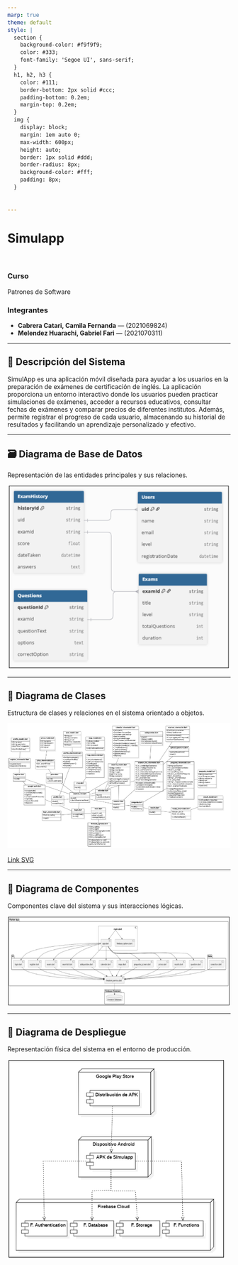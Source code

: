```yaml
---
marp: true
theme: default
style: |
  section {
    background-color: #f9f9f9;
    color: #333;
    font-family: 'Segoe UI', sans-serif;
  }
  h1, h2, h3 {
    color: #111;
    border-bottom: 2px solid #ccc;
    padding-bottom: 0.2em;
    margin-top: 0.2em;
  }
  img {
    display: block;
    margin: 1em auto 0;
    max-width: 600px;
    height: auto;
    border: 1px solid #ddd;
    border-radius: 8px;
    background-color: #fff;
    padding: 8px;
  }

  
---
```


<!-- Intro -->
# Simulapp
<br>

### Curso  
Patrones de Software

### Integrantes
- **Cabrera Catari, Camila Fernanda** — (2021069824)  
- **Melendez Huarachi, Gabriel Fari** — (2021070311)  


---

## 🧾 Descripción del Sistema

SimulApp es una aplicación móvil diseñada para ayudar a los usuarios en la preparación de exámenes de certificación de inglés. La aplicación proporciona un entorno interactivo donde los usuarios pueden practicar simulaciones de exámenes, acceder a recursos educativos, consultar fechas de exámenes y comparar precios de diferentes institutos. Además, permite registrar el progreso de cada usuario, almacenando su historial de resultados y facilitando un aprendizaje personalizado y efectivo.



---

## 🗃️ Diagrama de Base de Datos

Representación de las entidades principales y sus relaciones.

![alt text](image.png)

---

## 🧱 Diagrama de Clases

Estructura de clases y relaciones en el sistema orientado a objetos.

![alt text](image-1.png)

[Link SVG](https://drive.google.com/file/d/1FtS_QWn8ehIFIr6cSHLHNYjQNColNmbI/view)

---

## 🧩 Diagrama de Componentes

Componentes clave del sistema y sus interacciones lógicas.

![alt text](image-2.png)


---

## 🚀 Diagrama de Despliegue

Representación física del sistema en el entorno de producción.

![alt text](image-3.png)
